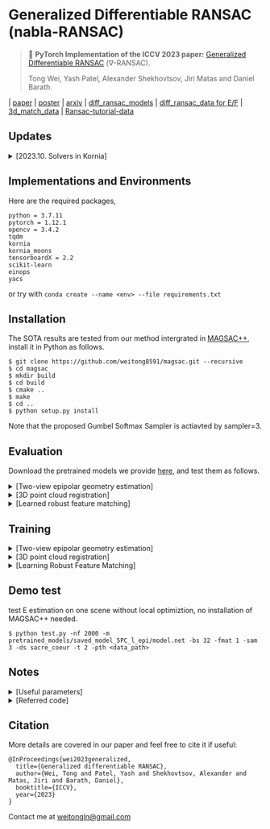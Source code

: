 # Generalized Differentiable RANSAC (nabla-RANSAC)

>:newspaper: **PyTorch Implementation of the ICCV 2023 paper:**
[Generalized Differentiable RANSAC](https://openaccess.thecvf.com/content/ICCV2023/papers/Wei_Generalized_Differentiable_RANSAC_ICCV_2023_paper.pdf) ($\nabla$-RANSAC).
>
>Tong Wei, Yash Patel, Alexander Shekhovtsov, Jiri Matas and Daniel Barath.

| [paper](https://openaccess.thecvf.com/content/ICCV2023/papers/Wei_Generalized_Differentiable_RANSAC_ICCV_2023_paper.pdf) | [poster](https://cmp.felk.cvut.cz/~weitong/nabla_ransac/poster_nabla_ransac.pdf) | [arxiv](https://arxiv.org/abs/2212.13185https://arxiv.org/abs/2212.1318) | [diff_ransac_models](https://cmp.felk.cvut.cz/~weitong/nabla_ransac/diff_ransac_models.zip) | [diff_ransac_data for E/F](https://cmp.felk.cvut.cz/~weitong/nabla_ransac/diff_ransac_data.zip) | [3d_match_data](https://cmp.felk.cvut.cz/~weitong/nabla_ransac/3d_match_data.zip) | [Ransac-tutorial-data](https://github.com/ducha-aiki/ransac-tutorial-2020-data)

## Updates
<details>
<summary>[2023.10. Solvers in Kornia]</summary>
Our implemented 5PC solver for essential matrix estimation is integrated in [Kornia](https://github.com/kornia/kornia)! Install it from source by

```
$ pip install git+https://github.com/kornia/kornia
```
An example of importing 5PC from [Kornia](https://github.com/kornia/kornia) is shown [here](kornia_5pc_example.ipynb).
</details>

<!-- > :file_folder: **Important links for the trained models and datasets:**
>
>Trained models of 5PC/7PC/8PC for E/F estimation, and 'point_model.net' for 3D point cloud registration are available at [diff_ransac_models](https://cmp.felk.cvut.cz/~weitong/nabla_ransac/diff_ransac_models.zip).
Data for E/F can be downloaded at [diff_ransac_data](https://cmp.felk.cvut.cz/~weitong/nabla_ransac/diff_ransac_data.zip), and [3d_match_data](https://cmp.felk.cvut.cz/~weitong/nabla_ransac/3d_match_data.zip) for point registration. -->
## Implementations and Environments


Here are the required packages,
```
python = 3.7.11
pytorch = 1.12.1
opencv = 3.4.2
tqdm
kornia
kornia_moons
tensorboardX = 2.2
scikit-learn
einops
yacs
```
or try with ```conda create --name <env> --file requirements.txt```


[comment]: <> (Example)

[comment]: <> (```)

[comment]: <> ($ conda create --name publish python==3.7.11)

[comment]: <> ($ conda install pytorch=1.12.1)

[comment]: <> ($ conda install pytorch-gpu=1.12.1 cudatoolkit=11.3)

[comment]: <> ($ conda install tqdm)

[comment]: <> ($ conda install tensorboardX)

[comment]: <> ($ conda install sklearn)

[comment]: <> (```)

<!-- ## Datasets
Saved features for E/F estimation can be downloaded from [diff_ransac_data](https://cmp.felk.cvut.cz/~weitong/nabla_ransac/diff_ransac_data.zip), including Scene St. Peters Square for training, and other 12 scenes for testing.
878M in total, contains two folders: 878M data and 1M evaluation list of numpy files.
The features of 3DMatch and 3DLoMatch for training, validation and testing can be downloaded from [3d_match_data](https://cmp.felk.cvut.cz/~weitong/nabla_ransac/3d_match_data.zip).

Specify the data path in all of the scripts by parameter '-pth <>'.
RootSIFT feature preparation is referred to [Ransac-tutorial-data](https://github.com/ducha-aiki/ransac-tutorial-2020-data), [NG-RANSAC](https://github.com/vislearn/ngransac).

[comment]: <> (Saved features and models can be downloaded from [here]&#40;https://cmp.felk.cvut.cz/~weitong/&#41;.) -->

## Installation
The SOTA results are tested from our method intergrated in [MAGSAC++](https://github.com/danini/magsac.git), install it in Python as follows.

<!-- Thanks to the public code of [MAGSAC](https://github.com/danini/magsac.git), we add the  -->

<!-- inside the C++ implementation, please clone it from [the forked MAGSAC repo including the new sampler](https://github.com/weitong8591/magsac.git), build the project by CMAKE, and compile, install in Python as follows. -->
```
$ git clone https://github.com/weitong8591/magsac.git --recursive
$ cd magsac
$ mkdir build
$ cd build
$ cmake ..
$ make
$ cd ..
$ python setup.py install
```
Note that the proposed Gumbel Softmax Sampler is actiavted by sampler=3. 

## Evaluation
Download the pretrained models we provide [here](https://cmp.felk.cvut.cz/~weitong/nabla_ransac/diff_ransac_models.zip), and test them as follows.

<details>
<summary>[Two-view epipolar geometry estimation]</summary>

Download the RootSIFT features of PhotoTourism from [here](https://cmp.felk.cvut.cz/~weitong/nabla_ransac/diff_ransac_data.zip), and run

```
$ python test_magsac.py -nf 2000 -m pretrained_models/saved_model_5PC_l_epi/model.net -bs 32 -fmat 0 -sam 1 -bm 1 -t 2 -pth <>
```
add ```-fmat 1 ``` to activate fundamental matrix estimation; use ```-ds <scene_name>``` instead of ```-bm 1``` to test on a specific scene.

AUC scores thresholded at [5, 10, 20] are compared for E estimation, F1 scores and median epipolar errors are the evluation metrics for F estimation.

Note: SuperPoint+SuperGlue features on ScanNet are coming soon.
</details>

<details>
<summary>[3D point cloud registration]</summary>

Download the 3DMatch and 3DLoMatch data from [here](https://cmp.felk.cvut.cz/~weitong/nabla_ransac/3d_match_data.zip), and run

```
$ python test_magsac_point.py -m diff_ransac_models/point_model.net -d cpu -us 0 -max 50000 -pth <>
```

The evaluation metrics refer to [registration](registration_utils.py) and [utils](geotransformer/utils/pointcloud.py) in [GeoTransformer](https://arxiv.org/pdf/2202.06688.pdf).


</details>

<details>
<summary>[Learned robust feature matching]</summary>

Download the images, camera intrinsics and extrinsics of PhotoTourism from [here](http://cmp.felk.cvut.cz/~mishkdmy/CVPR-RANSAC-Tutorial-2020/RANSAC-Tutorial-Data-EF.tar), and test with three protocols (-ransac): 0-OpenCV-RANSAC; 0-OpenCV-MAGSAC; 2-MAGSAC++ with PROSAC.

```
$ python test_ransac_loftr.py -nf 2000 -tr 1 -bs 1 -lr 0.000001 -t 3. -sam 3 -fmat 1 -sid loftr -m2 diff_ransac_models/loftr_model.pth -pth <>
```
</details>

## Training

<details>
<summary>[Two-view epipolar geometry estimation]</summary>

Train a importance score prediction model (eg, CLNet backbone, predicting importance score for each input tentative correspondences) with $\nabla$-RANSAC end to end. 

```
$ python train.py -nf 2000 -m pretrained_models/weights_init_net_3_sampler_0_epoch_1000_E_rs_r0.80_t0.00_w1_1.00_.net -bs 32 -fmat 0 -sam 2 -tr 1 -w2 1 -t 0.75 -pth <>
```

Notes: the [initilized weights](pretrained_models/weights_init_net_3_sampler_0_epoch_1000_E_rs_r0.80_t0.00_w1_1.00_.net) are applied; 
5PC is used for essential matrix estimation (-sam 2 -fmat 0); 7PC (-sam 2 -fmat 1) and 8PC (-sam 3 -fmat 1) can be used for F estimation. 

In terms of training loss, -w2 (mean epipolar errors) works the best in terms of AUC scores, however, using the linear combination of the classification loss (-w1 1) with -w2 as objective leads to more normal learning performance (always downward trend, but lower AUC scores in the inference). 
The epipolar loss (w2) is not stable in different training trials.

The train/valid data is updated to split off-line, the training image pair list and train-val data of St. Peters Square are avaiable [here](https://cmp.felk.cvut.cz/~weitong/nabla_ransac/train_valid_st_peters_square.zip). 

<!-- ```
$ python train.py -nf 2000 -m pretrained_models/weights_init_net_3_sampler_0_epoch_1000_E_rs_r0.80_t0.00_w1_1.00_.net -bs 32 -fmat 1 -sam 3 -tr 1 -w2 1 -t 0.75 -pth <>
``` -->
</details>

<details>
<summary>[3D point cloud registration]</summary>

<!-- ## :new: Application 2: Apply $\nabla$-RANSAC in 3D point cloud registration -->
Train a importance score prediction model (eg, CLNet backbone, predicting importance score for each input tentative correspondences) with $\nabla$-RANSAC end to end for point cloud registration. Rigid transformation slover is implemented. 

3DMatch train/val dataset is used, 

```
$ python train_point.py -nf 2000 -sam 2 -tr 1 -t 0.75 -pth <>
```
</details>

<details>
<summary>[Learning Robust Feature Matching]</summary>

End-to-end training of feature matcher(eg, LoFTR) with  $\nabla$-RANSAC to improve the predictions of matches and confidences.
Download 'outdoor_ds.ckpt' within diff_ransac_models and download [loftr package](https://cmp.felk.cvut.cz/~weitong/nabla_ransac/loftr.zip).

```
$ python train_ransac_loftr.py -nf 2000 -tr 1 -bs 1 -lr 1e-6 -t 0.75 -sam 3 -fmat 1 -w2 1 -sid loftr -e 50 -p 0 -topk 1 -m2 diff_ransac_models/outdoor_ds.ckpt -pth RANSAC-Tutorial-Data/train/
```
</details>


## Demo test

test E estimation on one scene without local optimiztion, no installation of MAGSAC++ needed. 

```
$ python test.py -nf 2000 -m pretrained_models/saved_model_5PC_l_epi/model.net -bs 32 -fmat 1 -sam 3 -ds sacre_coeur -t 2 -pth <data_path>
```
<!-- [comment]: <> ([0.5924076, 0.6333666, 0.67357635])
test on a single scene using ```-ds <scene_name>``` , instead, ```-bm 1 ```indicates testing on 12 scenes.
[example_model](pretrained_models/saved_model_5PC_l_epi/model.net) is one of the saved models for quick try in this repo,
feel free to try more models, [diff_ransac_models](https://cmp.felk.cvut.cz/~weitong/nabla_ransac/diff_ransac_models.zip). -->

<!-- train/test with 8PC using ```-fmat 1 -sam 3```, 7PC ```-fmat 1 -sam 2```, 5PC ```-fmat 0 -sam 2```.
Note that we provide this Python script for simple checking. -->
## Notes

<details>
<summary>[Useful parameters]</summary>

```
-pth: the source path of all datasets
-sam: samplers, 0 - Uniform sampler, 1,2 - Gumbel Sampler for 5PC/7PC, 3 - Gumbel Sampler for 8PC, default=0
-w0, -w1, -w2: coefficients of different loss combination, L pose, L classification, L essential
-fmat: 0 - E, 1 - F, default=0
-lr learning rate, default=1e-4
-t: threshold, default=0.75
-e: epochs, default=10
-bs: batch size, default=32
-rbs: batch size of RANSAC iterations, default=64
-tr: train or test mode, default=0
-nf: number of features, default=2000
-m: pretrained model or trained model
-snn: the threshold of SNN ratio filter
-ds dataset, single dataset
-bm in batch mode, using all the 12 testing scenes defined in utils.py
-p probabilities, 0-normalized weights, 1-unnormarlized weights, 2-logits, default=2,
-topk: whether to get the loss averaged on the topk models or all.
-sch: 0 - no learning rate scheduler used, 1 use scheduler from lr to eta_min, default=0.
-eta_min: float, the low bound for lr scheduler.
```

</details>

<details>
<summary>[Referred code]</summary>

The minimal solvers, model scoring functions, local optimization, etc. are re-implemented in PyTorch referring to [MAGSAC](https://github.com/danini/magsac).
Also, thanks to the public repo of [CLNet](https://github.com/sailor-z/CLNet), [NG-RANSAC](https://github.com/vislearn/ngransac), and the libraries of
[PyTorch](https://pytorch.org/get-started/previous-versions/),
[Kornia](https://github.com/kornia/kornia).
</details>

## Citation
More details are covered in our paper and feel free to cite it if useful:
```
@InProceedings{wei2023generalized,
  title={Generalized differentiable RANSAC},
  author={Wei, Tong and Patel, Yash and Shekhovtsov, Alexander and Matas, Jiri and Barath, Daniel},
  booktitle={ICCV},
  year={2023}
}
```
Contact me at weitongln@gmail.com
